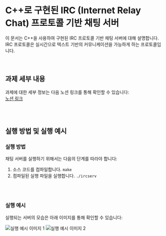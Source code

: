 # C++로 구현된 IRC (Internet Relay Chat) 프로토콜 기반 채팅 서버

이 문서는 C++을 사용하여 구현된 IRC 프로토콜 기반 채팅 서버에 대해 설명합니다. </br>
IRC 프로토콜은 실시간으로 텍스트 기반의 커뮤니케이션을 가능하게 하는 프로토콜입니다. </br></br></br>

## 과제 세부 내용

과제에 대한 세부 정보는 다음 노션 링크를 통해 확인할 수 있습니다: </br>
[노션 링크](https://witty-crime-33b.notion.site/IRC-44efc8148af847db829a2ed64d4afef8?pvs=4)

</br></br>

## 실행 방법 및 실행 예시

### 실행 방법

채팅 서버를 실행하기 위해서는 다음의 단계를 따라야 합니다:

1. 소스 코드를 컴파일합니다. `make`
2. 컴파일된 실행 파일을 실행합니다. `./ircserv`

</br></br>

### 실행 예시

실행되는 서버의 모습은 아래 이미지를 통해 확인할 수 있습니다:

![실행 예시 이미지 1](image_link_1.jpg)
![실행 예시 이미지 2](image_link_2.jpg)
